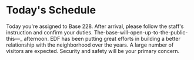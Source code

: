 # Today's Schedule

Today you're assigned to Base 228. After arrival, please follow the staff's instruction and confirm your duties.
The-base-will-open-up-to-the-public-this—_ afternoon. EDF has been putting great efforts in building a better relationship with the neighborhood over the years. A large number of visitors are expected. Security and safety will be your primary concern.